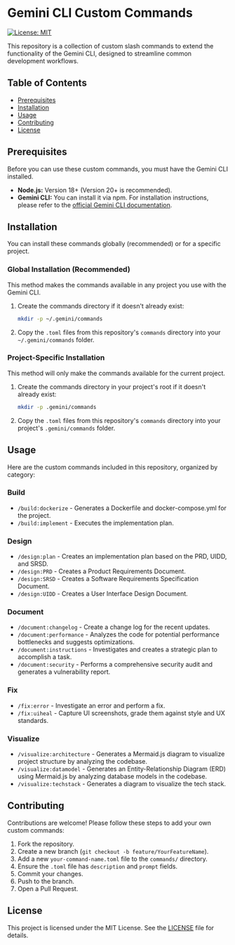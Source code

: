 # Gemini CLI Custom Commands

[![License: MIT](https://img.shields.io/badge/License-MIT-yellow.svg)](https://opensource.org/licenses/MIT)

This repository is a collection of custom slash commands to extend the functionality of the Gemini CLI, designed to streamline common development workflows.

## Table of Contents

- [Prerequisites](#prerequisites)
- [Installation](#installation)
- [Usage](#usage)
- [Contributing](#contributing)
- [License](#license)

## Prerequisites

Before you can use these custom commands, you must have the Gemini CLI installed.

- **Node.js:** Version 18+ (Version 20+ is recommended).
- **Gemini CLI:** You can install it via npm. For installation instructions, please refer to the [official Gemini CLI documentation](https://github.com/google/gemini-cli).

## Installation

You can install these commands globally (recommended) or for a specific project.

### Global Installation (Recommended)

This method makes the commands available in any project you use with the Gemini CLI.

1. Create the commands directory if it doesn't already exist:

    ```bash
    mkdir -p ~/.gemini/commands
    ```

2. Copy the `.toml` files from this repository's `commands` directory into your `~/.gemini/commands` folder.

### Project-Specific Installation

This method will only make the commands available for the current project.

1. Create the commands directory in your project's root if it doesn't already exist:

    ```bash
    mkdir -p .gemini/commands
    ```

2. Copy the `.toml` files from this repository's `commands` directory into your project's `.gemini/commands` folder.

## Usage

Here are the custom commands included in this repository, organized by category:

### Build

- `/build:dockerize` - Generates a Dockerfile and docker-compose.yml for the project.
- `/build:implement` - Executes the implementation plan.

### Design

- `/design:plan` - Creates an implementation plan based on the PRD, UIDD, and SRSD.
- `/design:PRD` - Creates a Product Requirements Document.
- `/design:SRSD` - Creates a Software Requirements Specification Document.
- `/design:UIDD` - Creates a User Interface Design Document.

### Document

- `/document:changelog` - Create a change log for the recent updates.
- `/document:performance` - Analyzes the code for potential performance bottlenecks and suggests optimizations.
- `/document:instructions` - Investigates and creates a strategic plan to accomplish a task.
- `/document:security` - Performs a comprehensive security audit and generates a vulnerability report.

### Fix

- `/fix:error` - Investigate an error and perform a fix.
- `/fix:uiheal` - Capture UI screenshots, grade them against style and UX standards.

### Visualize

- `/visualize:architecture` - Generates a Mermaid.js diagram to visualize project structure by analyzing the codebase.
- `/visualize:datamodel` - Generates an Entity-Relationship Diagram (ERD) using Mermaid.js by analyzing database models in the codebase.
- `/visualize:techstack` - Generates a diagram to visualize the tech stack.

## Contributing

Contributions are welcome! Please follow these steps to add your own custom commands:

1. Fork the repository.
2. Create a new branch (`git checkout -b feature/YourFeatureName`).
3. Add a new `your-command-name.toml` file to the `commands/` directory.
4. Ensure the `.toml` file has `description` and `prompt` fields.
5. Commit your changes.
6. Push to the branch.
7. Open a Pull Request.

## License

This project is licensed under the MIT License. See the [LICENSE](LICENSE) file for details.
